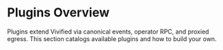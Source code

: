 # Plugins Overview

Plugins extend Vivified via canonical events, operator RPC, and proxied egress. This section catalogs available plugins and how to build your own.

